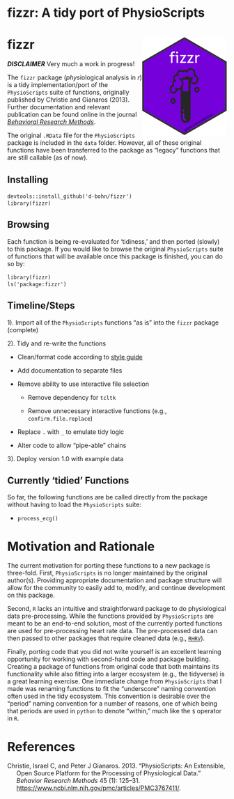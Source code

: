 fizzr: A tidy port of PhysioScripts
================

# fizzr <img src="man/figures/fizzr_sticker_small.png" align="right" />

***DISCLAIMER*** Very much a work in progress!

The `fizzr` package (*phys*iological analysis in *r*) is a tidy
implementation/port of the `PhysioScripts` suite of functions,
originally published by Christie and Gianaros (2013). Further
documentation and relevant publication can be found online in the
journal [*Behavioral Research
Methods*](https://www.ncbi.nlm.nih.gov/pmc/articles/PMC3767411/).

The original `.RData` file for the `PhysioScripts` package is included
in the `data` folder. However, all of these original functions have been
transferred to the package as “legacy” functions that are still callable
(as of now).

## Installing

    devtools::install_github('d-bohn/fizzr')
    library(fizzr)

## Browsing

Each function is being re-evaluated for ‘tidiness,’ and then ported
(slowly) to this package. If you would like to browse the original
`PhysioScripts` suite of functions that will be available once this
package is finished, you can do so by:

    library(fizzr)
    ls('package:fizzr')

## Timeline/Steps

1). Import all of the `PhysioScripts` functions “as is” into the `fizzr`
package (complete)

2). Tidy and re-write the functions

-   Clean/format code according to [style
    guide](http://adv-r.had.co.nz/Style.html)

-   Add documentation to separate files

-   Remove ability to use interactive file selection

    -   Remove dependency for `tcltk`

    -   Remove unnecessary interactive functions (e.g.,
        `confirm.file.replace`)

-   Replace `.` with `_` to emulate tidy logic

-   Alter code to allow “pipe-able” chains

3). Deploy version 1.0 with example data

## Currently ‘tidied’ Functions

So far, the following functions are be called directly from the package
without having to load the `PhysioScripts` suite:

-   `process_ecg()`

# Motivation and Rationale

The current motivation for porting these functions to a new package is
three-fold. First, `PhysioScripts` is no longer maintained by the
original author(s). Providing appropriate documentation and package
structure will allow for the community to easily add to, modify, and
continue development on this package.

Second, `R` lacks an intuitive and straightforward package to do
physiological data pre-processing. While the functions provided by
`PhysioScripts` are meant to be an end-to-end solution, most of the
currently ported functions are used for pre-processing heart rate data.
The pre-processed data can then passed to other packages that require
cleaned data (e.g., [`RHRV`](http://rhrv.r-forge.r-project.org/)).

Finally, porting code that you did not write yourself is an excellent
learning opportunity for working with second-hand code and package
building. Creating a package of functions from original code that both
maintains its functionality while also fitting into a larger ecosystem
(e.g., the tidyverse) is a great learning exercise. One immediate change
from `PhysioScripts` that I made was renaming functions to fit the
“underscore” naming convention often used in the tidy ecosystem. This
convention is desirable over the “period” naming convention for a number
of reasons, one of which being that periods are used in `python` to
denote “within,” much like the `$` operator in `R`.

# References

<div id="refs" class="references csl-bib-body hanging-indent">

<div id="ref-christie2013physioscripts" class="csl-entry">

Christie, Israel C, and Peter J Gianaros. 2013. “PhysioScripts: An
Extensible, Open Source Platform for the Processing of Physiological
Data.” *Behavior Research Methods* 45 (1): 125–31.
<https://www.ncbi.nlm.nih.gov/pmc/articles/PMC3767411/>.

</div>

</div>
